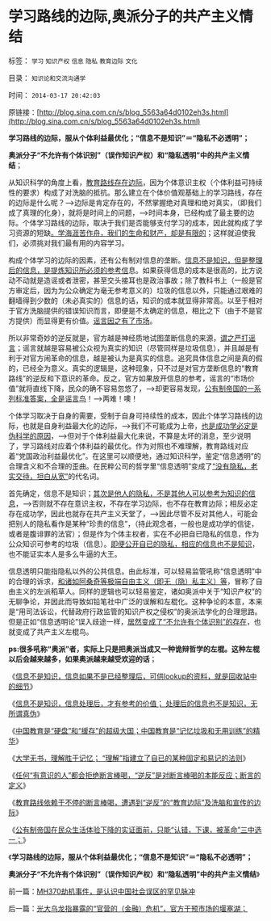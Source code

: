 # 学习路线的边际,奥派分子的共产主义情结

标签： `学习` `知识产权` `信息` `隐私` `教育边际` `文化` 

目录： `知识论和交流沟通学`

时间： `2014-03-17 20:42:03`

原链接：[http://blog.sina.com.cn/s/blog_5563a64d0102eh3s.html](http://blog.sina.com.cn/s/blog_5563a64d0102eh3s.html)

**学习路线的边际，服从个体利益最优化；“信息不是知识”＝“隐私不必透明”；**

**奥派分子“不允许有个体识别”（误作知识产权）和“隐私透明”中的共产主义情结**；

从知识科学的角度上看，[教育路线存在边际](http://blog.sina.com.cn/s/blog_5563a64d0102eh2k.html)，因为个体意识主权（个体利益可持续性的要求）构成了对洗脑的抵抗。那么建立在个体价值观基础上的学习路线，存在的边际是什么呢？——>边际是肯定存在的，不然掌握绝对真理和绝对真实，（即我们成了真理的化身），就将是时间上的问题，——>时间本身，已经构成了最主要的边际。个体学习路线的边际，取决于我们是否能够支付学习的成本，因此就构成了学习资源的短缺[。学海涯苦作舟，我们的生命和财产，却是有限的](../../../2013/10/22/孩子厌学，因为知道应试教育中的成功学不管用.md)；这样就迫使我们，必须挑对我们最有用的内容学习。

构成个体学习的边际的因素，还有公有制对信息的垄断。[信息不是知识，但是整理后的信息，是提炼知识所必须的参考信](http://blog.sina.com.cn/s/blog_5563a64d0102egzf.html)息。如果获得信息的成本是很高的，比方说动不动就是造谣或者泄密，甚至交头接耳也是政治事故；除了教科书上（一般是官方审定后，因为为公众确定为毫无参考意义的）垃圾的信息以外，只能通过艰难的翻墙得到少数的（未必真实的）信息的话，知识的成本就显得非常高。以至于相对于官方洗脑提供的错误知识而言，即便是不太确定的信息，相比之下（由于不是官方提供）而显得更有价值。[谣言因之有了市场](../../../2012/4/3/民粹冲击波本来无组织,孔庆东们的三面派神功.md)。

所以非常奇妙的逆反就是，官方越是神经质地试图垄断信息的来源，[谓之严打谣言](../../../2010/11/30/为什么处罚造谣将制造恐慌？.md)；谣言就越是容易被公众视为真实的知识（尽管同样是垃圾信息），并且越是有利于对官方闹革命的信息，越是被认为是真实的信息。追究具体信息之间是真的假的，已经全为意义。真实的逻辑是，这种现象，只不过是对官方垄断信息的“教育路线”的逆反和下意识的革命。反之，官方如果放开信息的参考，谣言的“市场价值”就将直线下降，民众的确不容易忽悠了，——>却更容易发现，[公有制帝国的一系列标准答案，全是谣言鸟](http://blog.sina.com.cn/s/blog_5563a64d0102eh31.html)！——>两难！噢！

个体学习取决于自身的需要，受制于自身可持续性的成本，因此个体学习路线的边际，也就是自身利益最大化的边际，——>我们不可能成为上帝，[也是成功学必定是伪科学的原因](http://blog.sina.com.cn/s/blog_5563a64d0102egjo.html)，——>但对于个体利益最大化来说，不算是太坏的消息，至少说明了，学习路线对应着个体利益的最优化。作为对照也不难理解，教育路线对应着“党国政治利益最优化”。在这里可以顺便地，通过知识科学，鉴定“信息透明”的合理含义和不合理的歪曲。在民粹公司的哲学里“信息透明”变成了[“没有隐私，老实交待，坦白从宽”](../../../2013/4/4/隐私武器的圣徒战术的无限革命，人体炸弹及效能.md)的代名词。

首先确定，信息不是知识；[其次是他人的隐私，不是其他人可以参考为知识的信息](../../../2013/4/4/隐私武器，逻辑混乱不要紧，只要革命主义真.md)，——>否则就不存在意识主权，不存在学习边际，也不存在教育边际；相反必定存在成功学，因此也就存在共产主义天堂了，——>因此尽管不反对其他人，可能会把别人的隐私看作是某种“珍贵的信息”，（持此观念者，一般也是成功学的信徒，或者是腹诽罪的法官）；但是作为个体主权者，实在不必把自已隐私的信息，作为公众知识可参考的垃圾（信息）。[即便公开自已的隐私，相应的信息也不是知识](../../../2013/4/2/隐私天赋，契约中的透明，没有隐私就没有人权.md)，也不能证实本人是多么牛逼的大王。

信息透明只能指隐私以外的公共信息。由此标准，可以轻易监管吼称“信息透明”中的合理的诉求，[和诸如阿桑奇等极端自由主义（即无（隐）私主义）等](../../../2010/12/15/不要利用维基解密；非法的“真相”不是真相.md)，冒称了自由主义的左派稻草人。同样的逻辑也可以轻易鉴定，诸如奥派中关于“知识产权”的无聊争论，并因此而导致如铅笔社中广泛的误解和左棍化。这种争论的本意，本来是“用司法诉讼，代替政府行政监管的知识产权之侵权”的奥派法学化的合理思路。但是正如“信息透明论”误入歧途一样，[居然变成了“不允许有个体识别”的存在](../../../2013/1/24/商标是产权，但不是知识产权，及罗斯巴德和铅笔社.md)，也就变成了共产主义左棍鸟。

**ps:很多吼称“奥派”者，实际上只是把奥派当成又一种诡辩哲学的左棍。这种左棍以后会越来越多，如果奥派越来越受欢迎的话**；

《[信息不是知识，信息如果不是已经整理后，可供lookup的资料，就是回收站中的细节](../../../2014/3/10/知识科学,素质教育与填鸭工程的冲突.md)》

《[信息不是知识，信息处理后，才有参考的价值；
处理后的信息也不是知识，无所谓真伪](http://blog.sina.com.cn/s/blog_5563a64d0102eh03.html)》

《[中国教育是“硬盘”和“缓存”的超级大国；中国教育是“记忆垃圾和无用训练”的精华](http://blog.sina.com.cn/s/blog_5563a64d0102eh0l.html)》

《[大学无书，理解胜于记忆；
“理解”指建立了自已的某种固定和易记的法则](http://blog.sina.com.cn/s/blog_5563a64d0102eh1g.html)》

《[任何“有意识的人”都会拒绝断言棒喝，“逆反”是对断言棒喝的本能反应；断言的定义](http://blog.sina.com.cn/s/blog_5563a64d0102eh23.html)》

《[教育路线依赖于不停的断言棒喝，遭遇到“逆反”的“教育边际”及洗脑和宣传的边际](http://blog.sina.com.cn/s/blog_5563a64d0102eh2k.html)》

《[公有制帝国在民众生活体验下降的实证面前，只能“认错，下课，被革命”三中选一；](http://blog.sina.com.cn/s/blog_5563a64d0102eh31.html)》

《**学习路线的边际，服从个体利益最优化；“信息不是知识”＝“隐私不必透明”；**

**奥派分子“不允许有个体识别”（误作知识产权）和“隐私透明”中的共产主义情结**》





前一篇：[MH370劫机事件，是认识中国社会误区的罕见脉冲](http://blog.sina.com.cn/s/blog_5563a64d0102eh34.html)

后一篇：[光大乌龙指暴露的“官营的（金融）危机”，官方干预市场的堰塞湖；](../../../2014/3/17/光大乌龙指暴露的“官营的（金融）危机”，官方干预市场的堰塞湖；.md)
